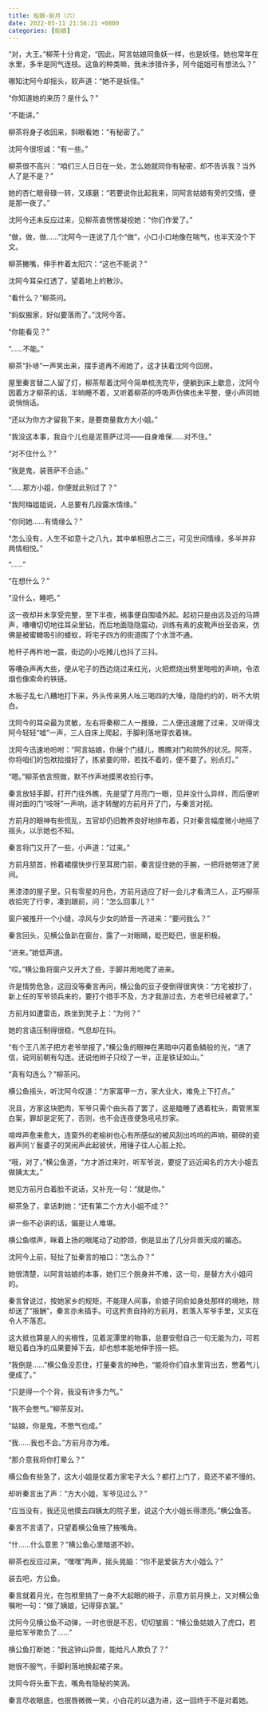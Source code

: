 ```yaml
---
title: 船娘-前月（六）
date: 2022-05-11 21:56:21 +0800
categories: [船娘]
---
```


“对，大王。”柳茶十分肯定，“因此，阿言姑娘同鱼妖一样，也是妖怪。她也常年在水里，多半是同气连枝。这鱼的种类嘛，我未涉猎许多，阿今姐姐可有想法么？”

哪知沈阿今却摇头，软声道：“她不是妖怪。”

“你知道她的来历？是什么？”

“不能讲。”

柳茶将身子收回来，斜眼看她：“有秘密了。”

沈阿今很坦诚：“有一些。”

柳茶很不高兴：“咱们三人日日在一处，怎么她就同你有秘密，却不告诉我？当外人了是不是？”

她的杏仁眼骨碌一转，又琢磨：“若要说你比起我来，同阿言姑娘有旁的交情，便是那一夜了。”

沈阿今还未反应过来，见柳茶直愣愣凝视她：“你们作爱了。”

“做，做，做……”沈阿今一连说了几个“做”，小口小口地像在喘气，也半天没个下文。

柳茶撇嘴，伸手杵着太阳穴：“这也不能说？”

沈阿今耳朵红透了，望着地上的散沙。

“看什么？”柳茶问。

“蚂蚁搬家，好似要落雨了。”沈阿今答。

“你能看见？”

“……不能。”

柳茶“扑哧”一声笑出来，摆手道再不闹她了，这才扶着沈阿今回房。

屋里秦言替二人留了灯，柳茶帮着沈阿今简单梳洗完毕，便躺到床上歇息，沈阿今因着方才柳茶的话，半晌睡不着，又听着柳茶的呼吸声仿佛也未平整，便小声同她说悄悄话。

“还以为你方才留我下来，是要商量救方大小姐。”

“我没这本事，我自个儿也是泥菩萨过河——自身难保……对不住。”

“对不住什么？”

“我是鬼，装菩萨不合适。”

“……那方小姐，你便就此别过了？”

“我阿梅姐姐说，人总要有几段露水情缘。”

“你同她……有情缘么？”

“怎么没有，人生不如意十之八九，其中单相思占二三，可见世间情缘，多半并非两情相悦。”

“……”

“在想什么？”

“没什么，睡吧。”

这一夜却并未享受完整，至下半夜，祸事便自围墙外起。起初只是由远及近的马蹄声，嘈嘈切切地往耳朵里钻，而后地面隐隐震动，训练有素的皮靴声纷至沓来，仿佛是被蜜糖吸引的蝼蚁，将宅子四方的街道围了个水泄不通。

枪杆子再杵地一震，街边的小吃摊儿也抖了三抖。

等嘈杂声再大些，便从宅子的西边烧过来红光，火把燃烧出劈里啪啦的声响，令浓烟也像索命的铁链。

木板子乱七八糟地打下来，外头传来男人吆三喝四的大嗓，隐隐约约的，听不大明白。

沈阿今的耳朵最为灵敏，左右将秦柳二人一推搡，二人便迅速醒了过来，又听得沈阿今轻轻“嘘”一声，三人自床上爬起，手脚利落地穿衣着袜。

沈阿今迅速地吩咐：“阿言姑娘，你展个门缝儿，瞧瞧对门和院外的状况。阿茶，你将咱们的包袱拾掇好了，拣紧要的带，若找不着的，便不要了。别点灯。”

“嗯。”柳茶依言照做，默不作声地摸黑收拾行李。

秦言放轻手脚，打开门往外瞧，先是望了月亮门一眼，见并没什么异样，而后便听得对面的门“吱呀”一声响，适才转醒的方前月开了门，与秦言对视。

方前月的眼神有些慌乱，五官却仍旧教养良好地排布着，只对秦言幅度微小地摇了摇头，以示她也不知。

秦言将门又开了一些，小声道：“过来。”

方前月颔首，拎着裙摆快步行至耳房门前，秦言捉住她的手腕，一把将她带进了房间。

黑漆漆的屋子里，只有零星的月色，方前月适应了好一会儿才看清三人，正巧柳茶收拾完了行李，凑到跟前，问：“怎么回事儿？”

窗户被推开一个小缝，凉风与少女的娇音一齐进来：“要问我么？”

秦言回头，见横公鱼趴在窗台，露了一对眼睛，眨巴眨巴，很是积极。

“进来。”她低声道。

“哎。”横公鱼将窗户又开大了些，手脚并用地爬了进来。

许是情势危急，这回没等秦言再问，横公鱼的豆子便倒得很爽快：“方宅被抄了，新上任的军爷领兵来的，要打个措手不及，方才我游过去，方老爷已经被拿了。”

方前月如遭雷击，跌坐到凳子上：“为何？”

她的言语压制得很稳，气息却在抖。

“有个王八羔子把方老爷举报了，”横公鱼的眼神在黑暗中闪着鱼鳞般的光，“递了信，说同前朝有勾连。还说他辫子只绞了一半，正是铁证如山。”

“真有勾连么？”柳茶问。

横公鱼摇头，听沈阿今叹道：“方家富甲一方，家大业大，难免上下打点。”

况且，方家这块肥肉，军爷只需个由头吞了罢了，这是瞌睡了遇着枕头，甭管黑案白案，罪却是定死了，否则，也不会连夜便急吼吼抄家。

喧哗声愈来愈大，连窗外的老榆树也心有所感似的被风刮出呜呜的声响，砸碎的瓷器声同丫鬟婆子的哭闹声此起彼伏，用锤子往人心脏上抡。

“哦，对了，”横公鱼道，“方才游过来时，听军爷说，要捉了远近闻名的方大小姐去做姨太太。”

她见方前月白着脸不说话，又补充一句：“就是你。”

柳茶急了，拿话刺她：“还有第二个方大小姐不成？”

讲一些不必讲的话，偏是让人难堪。

横公鱼噤声，眯着上扬的眼尾动了动脖颈，倒是显出了几分异兽天成的媚态。

沈阿今上前，轻扯了扯秦言的袖口：“怎么办？”

她很清楚，以阿言姑娘的本事，她们三个脱身并不难，这一句，是替方大小姐问的。

秦言曾说过，按她家乡的规矩，不能理人间事，俞娘子同俞如身处那样的境地，除却送了“报酬”，秦言亦未插手。可这矜贵自持的方前月，若落入军爷手里，又实在令人不落忍。

这大抵也算是人的劣根性，见着泥潭里的物事，总要安慰自己一句无能为力，可若眼见着白净的瓜果要掉下去，却也想本能地伸手捞一把。

“我倒是……”横公鱼没忍住，打量秦言的神色，“能将你们自水里背出去，憋着气儿便成了。”

“只是得一个个背，我没有许多力气。”

“我不会憋气。”柳茶反对。

“姑娘，你是鬼，不憋气也成。”

“我……我也不会。”方前月亦为难。

“那介意我将你打晕么？”

横公鱼有些急了，这大小姐是仗着方家宅子大么？都打上门了，竟还不紧不慢的。

却听秦言出了声：“方大小姐，军爷见过么？”

“应当没有，我还见他摸去四姨太的院子里，说这个大小姐长得漂亮。”横公鱼答。

秦言不言语了，只望着横公鱼掖了掖嘴角。

“什……什么意思？”横公鱼心里暗道不妙。

柳茶也反应过来，“嘿嘿”两声，摇头晃脑：“你不是爱装方大小姐么？”

装去吧，方公鱼。

秦言就着月光，在包袱里挑了一身不大起眼的褂子，示意方前月换上，又对横公鱼嘱咐一句：“做了姨娘，记得穿衣裳。”

沈阿今见横公鱼不动弹，一时也很是不忍，切切皱眉：“横公鱼姑娘入了虎口，若是给军爷欺负了……”

横公鱼打断她：“我这钟山异兽，能给凡人欺负了？”

她很不服气，手脚利落地换起裙子来。

沈阿今将头垂下去，嘴角有隐秘的笑涡。

秦言尽收眼底，也抿唇微微一笑，小白花的以退为进，这一回终于不是对着她。

